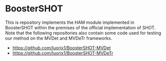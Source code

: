 # BoosterSHOT

This is repository implements the HAM module implemented in BoosterSHOT within the premises of the official implementation of SHOT.
Note that the following repositories also contain some code used for testing our method on the MVDet and MVDeTr frameworks.
- https://github.com/luorix1/BoosterSHOT-MVDet
- https://github.com/luorix1/BoosterSHOT-MVDeTr
